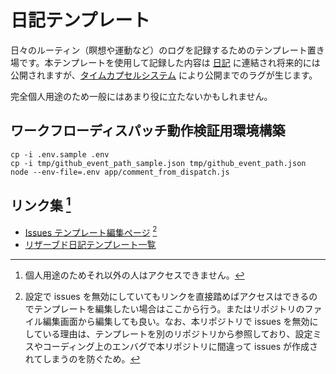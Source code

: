 # 日記テンプレート
日々のルーティン（瞑想や運動など）のログを記録するためのテンプレート置き場です。本テンプレートを使用して記録した内容は [日記](https://github.com/noraworld/diary) に連結され将来的には公開されますが、[タイムカプセルシステム](https://github.com/noraworld/diary#%E3%82%BF%E3%82%A4%E3%83%A0%E3%82%AB%E3%83%97%E3%82%BB%E3%83%AB%E3%82%B7%E3%82%B9%E3%83%86%E3%83%A0) により公開までのラグが生じます。

完全個人用途のため一般にはあまり役に立たないかもしれません。

## ワークフローディスパッチ動作検証用環境構築
```shell
cp -i .env.sample .env
cp -i tmp/github_event_path_sample.json tmp/github_event_path.json
node --env-file=.env app/comment_from_dispatch.js
```

## リンク集 [^link_note]
* [Issues テンプレート編集ページ](https://github.com/noraworld/diary-templates-assistant/issues/templates/edit) [^issue_template_edit_link]
* [リザーブド日記テンプレート一覧](https://github.com/noraworld/diary-templates/issues)

[^link_note]: 個人用途のためそれ以外の人はアクセスできません。

[^issue_template_edit_link]: 設定で issues を無効にしていてもリンクを直接踏めばアクセスはできるのでテンプレートを編集したい場合はここから行う。またはリポジトリのファイル編集画面から編集しても良い。なお、本リポジトリで issues を無効にしている理由は、テンプレートを別のリポジトリから参照しており、設定ミスやコーディング上のエンバグで本リポジトリに間違って issues が作成されてしまうのを防ぐため。
